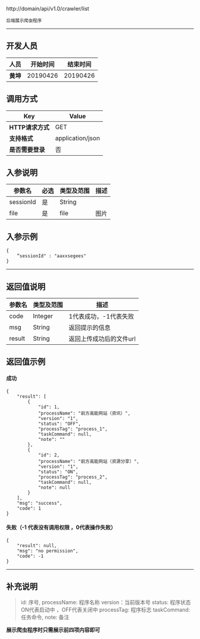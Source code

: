 http://domain/api/v1.0/crawler/list

```
后端展示爬虫程序
```
---
## 开发人员
| 人员     | 开始时间 | 结束时间 |
| -------- | :------: | :------: |
| **黄坤** | 20190426 | 20190426 |

## 调用方式

| Key              | Value |
| ---------------- | ----- |
| **HTTP请求方式** | GET |
| **支持格式**     | application/json |
| **是否需要登录** | 否    |

## 入参说明



| 参数名    | 必选 | 类型及范围 | 描述   |
| --------- | ---- | ---------- | ------ |
| sessionId | 是   | String     |        |
| file        | 是   | file    | 图片 |

## 入参示例
```
{
	“sessionId" : "aaxxsegees"
}
```

---

## 返回值说明
| 参数名 | 类型及范围 | 描述                    |
| ------ | ---------- | ----------------------- |
| code   | Integer    | 1代表成功，-1代表失败   |
| msg    | String     | 返回提示的信息          |
| result | String     | 返回上传成功后的文件url |

## 返回值示例

#### 成功

```
{
    "result": [
        {
            "id": 1,
            "processName": "前方高能网站（资讯）",
            "version": "1",
            "status": "OFF",
            "processTag": "process_1",
            "taskCommand": null,
            "note": ""
        },
        {
            "id": 2,
            "processName": "前方高能网站（资源分享）",
            "version": "1",
            "status": "ON",
            "processTag": "process_2",
            "taskCommand": null,
            "note": null
        }
    ],
    "msg": "success",
    "code": 1
}
```

#### 失败（-1 代表没有调用权限 ，0代表操作失败）

```
{
    "result": null,
    "msg": "no permission",
    "code": -1
}
```
---

## 补充说明
> id: 序号,
> processName: 程序名称
> version：当前版本号
> status: 程序状态 ON代表启动中 ，OFF代表关闭中
> processTag: 程序标志
> taskCommand: 任务命令,
> note: 备注

**展示爬虫程序时只需展示前四项内容即可**


